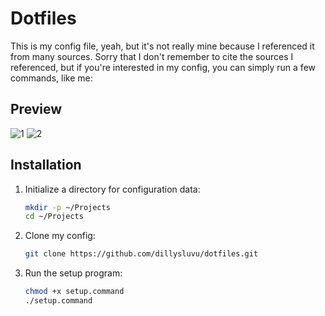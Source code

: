 # Dotfiles

This is my config file, yeah, but it's not really mine because I referenced it from many sources. Sorry that I don't remember to cite the sources I referenced, but if you're interested in my config, you can simply run a few commands, like me:

## Preview

![1](https://github.com/dillysluvu/dotfiles/assets/141432067/d2397d91-2256-45f2-8c54-ad1a8af78bcc)
![2](https://github.com/dillysluvu/dotfiles/assets/141432067/09151b5c-c7d2-40c2-83d9-d315b4ea0b3f)

## Installation

1. Initialize a directory for configuration data:
    ```sh
    mkdir -p ~/Projects
    cd ~/Projects
    ```

2. Clone my config:
    ```sh
    git clone https://github.com/dillysluvu/dotfiles.git
    ```

3. Run the setup program:
    ```sh
    chmod +x setup.command
    ./setup.command
    ```
